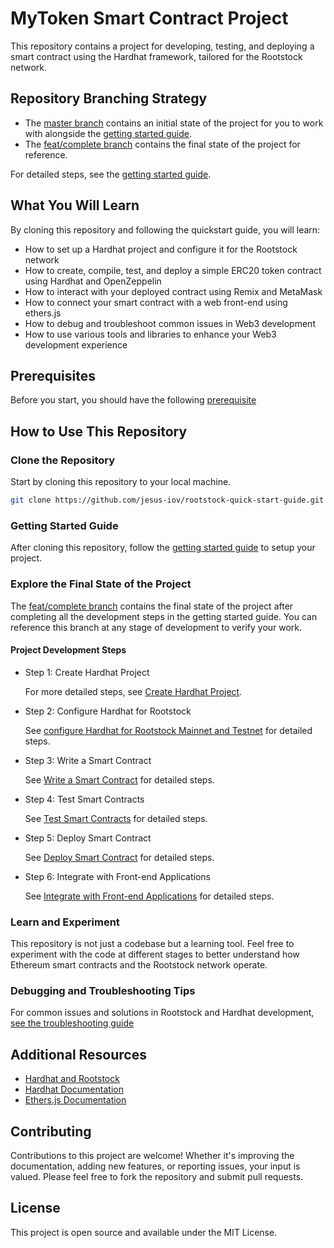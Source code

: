# MyToken Smart Contract Project

This repository contains a project for developing, testing, and deploying a smart contract using the Hardhat framework, tailored for the Rootstock network.

## Repository Branching Strategy

- The [master branch](https://github.com/jesus-iov/rootstock-quick-start-guide/tree/master) contains an initial state of the project for you to work with alongside the [getting started guide](https://dev.rootstock.io/guides/quickstart/hardhat/).
- The [feat/complete branch](https://github.com/jesus-iov/rootstock-quick-start-guide/tree/feat/complete) contains the final state of the project for reference.

For detailed steps, see the [getting started guide](https://dev.rootstock.io/guides/quickstart/hardhat/).

## What You Will Learn

By cloning this repository and following the quickstart guide, you will learn:

- How to set up a Hardhat project and configure it for the Rootstock network
- How to create, compile, test, and deploy a simple ERC20 token contract using Hardhat and OpenZeppelin
- How to interact with your deployed contract using Remix and MetaMask
- How to connect your smart contract with a web front-end using ethers.js
- How to debug and troubleshoot common issues in Web3 development
- How to use various tools and libraries to enhance your Web3 development experience

## Prerequisites

Before you start, you should have the following [prerequisite](https://dev.rootstock.io/develop/tutorials/workshop-prereqs/)

## How to Use This Repository

### Clone the Repository

Start by cloning this repository to your local machine.
```bash
git clone https://github.com/jesus-iov/rootstock-quick-start-guide.git
```

### Getting Started Guide

After cloning this repository, follow the [getting started guide](https://dev.rootstock.io/guides/quickstart/hardhat/) to setup your project.

### Explore the Final State of the Project

The [feat/complete branch](https://github.com/jesus-iov/rootstock-quick-start-guide/tree/feat/complete) contains the final state of the project after completing all the development steps in the getting started guide. You can reference this branch at any stage of development to verify your work.

#### Project Development Steps

* Step 1: Create Hardhat Project

    For more detailed steps, see [Create Hardhat Project](https://dev.rootstock.io/guides/quickstart/hardhat/create-hardhat-project/).

* Step 2: Configure Hardhat for Rootstock

    See [configure Hardhat for Rootstock Mainnet and Testnet](https://dev.rootstock.io/guides/quickstart/hardhat/configure-hardhat/) for detailed steps.

* Step 3: Write a Smart Contract

    See [Write a Smart Contract](https://dev.rootstock.io/guides/quickstart/hardhat/write-smart-contract/) for detailed steps.

* Step 4: Test Smart Contracts

    See [Test Smart Contracts](https://dev.rootstock.io/guides/quickstart/hardhat/test-smart-contract/) for detailed steps.

* Step 5: Deploy Smart Contract 

    See [Deploy Smart Contract](https://dev.rootstock.io/guides/quickstart/hardhat/deploy-smart-contract/) for detailed steps.

* Step 6: Integrate with Front-end Applications 

    See [Integrate with Front-end Applications](https://dev.rootstock.io/guides/quickstart/hardhat/integrate-frontend/) for detailed steps.

### Learn and Experiment

This repository is not just a codebase but a learning tool. Feel free to experiment with the code at different stages to better understand how Ethereum smart contracts and the Rootstock network operate.

### Debugging and Troubleshooting Tips

For common issues and solutions in Rootstock and Hardhat development, [see the troubleshooting guide](https://dev.rootstock.io/guides/quickstart/hardhat/debugging-and-troubleshooting/)

## Additional Resources

- [Hardhat and Rootstock](https://dev.rootstock.io/guides/quickstart/hardhat/)
- [Hardhat Documentation](https://hardhat.org/docs)
- [Ethers.js Documentation](https://docs.ethers.org)

## Contributing

Contributions to this project are welcome! Whether it's improving the documentation, adding new features, or reporting issues, your input is valued. Please feel free to fork the repository and submit pull requests.

## License

This project is open source and available under the MIT License.
